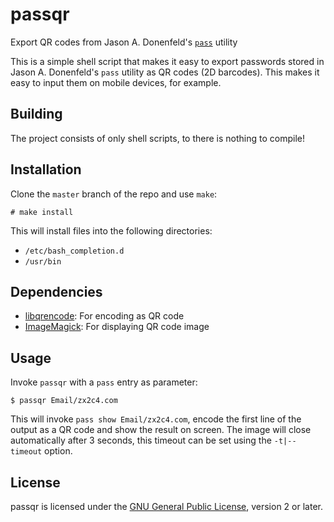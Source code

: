 passqr
======
Export QR codes from Jason A. Donenfeld's [`pass`][pass] utility

This is a simple shell script that makes it easy to export passwords stored in
Jason A. Donenfeld's `pass` utility as QR codes (2D barcodes). This makes it
easy to input them on mobile devices, for example.

[pass]: http://www.zx2c4.com/projects/password-store/

Building
--------

The project consists of only shell scripts, to there is nothing to compile!

Installation
------------

Clone the `master` branch of the repo and use `make`:

    # make install

This will install files into the following directories:

 - `/etc/bash_completion.d`
 - `/usr/bin`

Dependencies
------------

 - [libqrencode][libqrencode]: For encoding as QR code
 - [ImageMagick][imagemagick]: For displaying QR code image

[libqrencode]: http://fukuchi.org/works/qrencode/
[imagemagick]: http://imagemagick.org

Usage
-----

Invoke `passqr` with a `pass` entry as parameter:

    $ passqr Email/zx2c4.com

This will invoke `pass show Email/zx2c4.com`, encode the first line of the
output as a QR code and show the result on screen. The image will close
automatically after 3 seconds, this timeout can be set using the `-t|--timeout`
option.

License
-------

passqr is licensed under the [GNU General Public License][gpl-home], version 2
or later.

[gpl-home]: http://www.gnu.org/licenses/
